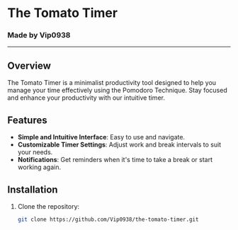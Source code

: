# The Tomato Timer

### Made by Vip0938

---

## Overview

The Tomato Timer is a minimalist productivity tool designed to help you manage your time effectively using the Pomodoro Technique. Stay focused and enhance your productivity with our intuitive timer.

## Features

- **Simple and Intuitive Interface**: Easy to use and navigate.
- **Customizable Timer Settings**: Adjust work and break intervals to suit your needs.
- **Notifications**: Get reminders when it's time to take a break or start working again.

## Installation

1. Clone the repository:
   ```bash
   git clone https://github.com/Vip0938/the-tomato-timer.git
